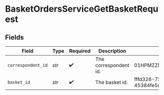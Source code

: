 # BasketOrdersServiceGetBasketRequest


## Fields

| Field                               | Type                                | Required                            | Description                         | Example                             |
| ----------------------------------- | ----------------------------------- | ----------------------------------- | ----------------------------------- | ----------------------------------- |
| `correspondent_id`                  | *str*                               | :heavy_check_mark:                  | The correspondent id.               | 01HPMZZM6RKMVZA1JQ63RQKJRP          |
| `basket_id`                         | *str*                               | :heavy_check_mark:                  | The basket id.                      | fffd326-72fa-4d2b-bd1f-45384fe5d521 |